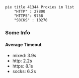 
```mermaid
pie title 41344 Proxies in list
    "HTTP" : 27800
    "HTTPS": 9758
    "SOCKS" : 10270
```

### Some Info
#### Average Timeout

- mixed: 3.9s
- http: 2.2s
- https: 8.1s
- socks: 6.2s